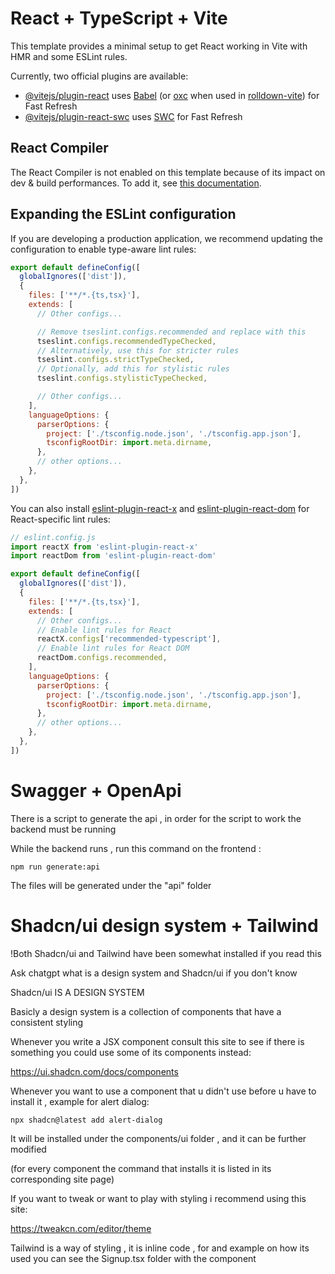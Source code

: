 # React + TypeScript + Vite

This template provides a minimal setup to get React working in Vite with HMR and some ESLint rules.

Currently, two official plugins are available:

- [@vitejs/plugin-react](https://github.com/vitejs/vite-plugin-react/blob/main/packages/plugin-react) uses [Babel](https://babeljs.io/) (or [oxc](https://oxc.rs) when used in [rolldown-vite](https://vite.dev/guide/rolldown)) for Fast Refresh
- [@vitejs/plugin-react-swc](https://github.com/vitejs/vite-plugin-react/blob/main/packages/plugin-react-swc) uses [SWC](https://swc.rs/) for Fast Refresh

## React Compiler

The React Compiler is not enabled on this template because of its impact on dev & build performances. To add it, see [this documentation](https://react.dev/learn/react-compiler/installation).

## Expanding the ESLint configuration

If you are developing a production application, we recommend updating the configuration to enable type-aware lint rules:

```js
export default defineConfig([
  globalIgnores(['dist']),
  {
    files: ['**/*.{ts,tsx}'],
    extends: [
      // Other configs...

      // Remove tseslint.configs.recommended and replace with this
      tseslint.configs.recommendedTypeChecked,
      // Alternatively, use this for stricter rules
      tseslint.configs.strictTypeChecked,
      // Optionally, add this for stylistic rules
      tseslint.configs.stylisticTypeChecked,

      // Other configs...
    ],
    languageOptions: {
      parserOptions: {
        project: ['./tsconfig.node.json', './tsconfig.app.json'],
        tsconfigRootDir: import.meta.dirname,
      },
      // other options...
    },
  },
])
```

You can also install [eslint-plugin-react-x](https://github.com/Rel1cx/eslint-react/tree/main/packages/plugins/eslint-plugin-react-x) and [eslint-plugin-react-dom](https://github.com/Rel1cx/eslint-react/tree/main/packages/plugins/eslint-plugin-react-dom) for React-specific lint rules:

```js
// eslint.config.js
import reactX from 'eslint-plugin-react-x'
import reactDom from 'eslint-plugin-react-dom'

export default defineConfig([
  globalIgnores(['dist']),
  {
    files: ['**/*.{ts,tsx}'],
    extends: [
      // Other configs...
      // Enable lint rules for React
      reactX.configs['recommended-typescript'],
      // Enable lint rules for React DOM
      reactDom.configs.recommended,
    ],
    languageOptions: {
      parserOptions: {
        project: ['./tsconfig.node.json', './tsconfig.app.json'],
        tsconfigRootDir: import.meta.dirname,
      },
      // other options...
    },
  },
])
```

# Swagger + OpenApi

There is a script to generate the api , in order for the script to work the backend must be running

While the backend runs , run this command on the frontend : 
```
npm run generate:api
```

The files will be generated under the "api" folder


# Shadcn/ui design system + Tailwind

!Both Shadcn/ui and Tailwind have been somewhat installed if you read this

Ask chatgpt what is a design system and Shadcn/ui if you don't know

Shadcn/ui IS A DESIGN SYSTEM

Basicly a design system is a collection of components that have a consistent styling

Whenever you write a JSX component consult this site to see if there is something you could use some of its components instead:

https://ui.shadcn.com/docs/components

Whenever you want to use a component that u didn't use before u have to install it , example for alert dialog:

```
npx shadcn@latest add alert-dialog
```
It will be installed under the components/ui folder , and it can be further modified

(for every component the command that installs it is listed in its corresponding site page)

If you want to tweak or want to play with styling i recommend using this site:

https://tweakcn.com/editor/theme


Tailwind is a way of styling , it is inline code , for and example on how its used you can see the Signup.tsx folder with the component




